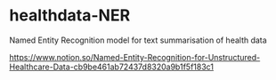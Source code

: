 # healthdata-NER
Named Entity Recognition model for text summarisation of health data

https://www.notion.so/Named-Entity-Recognition-for-Unstructured-Healthcare-Data-cb9be461ab72437d8320a9b1f5f183c1
